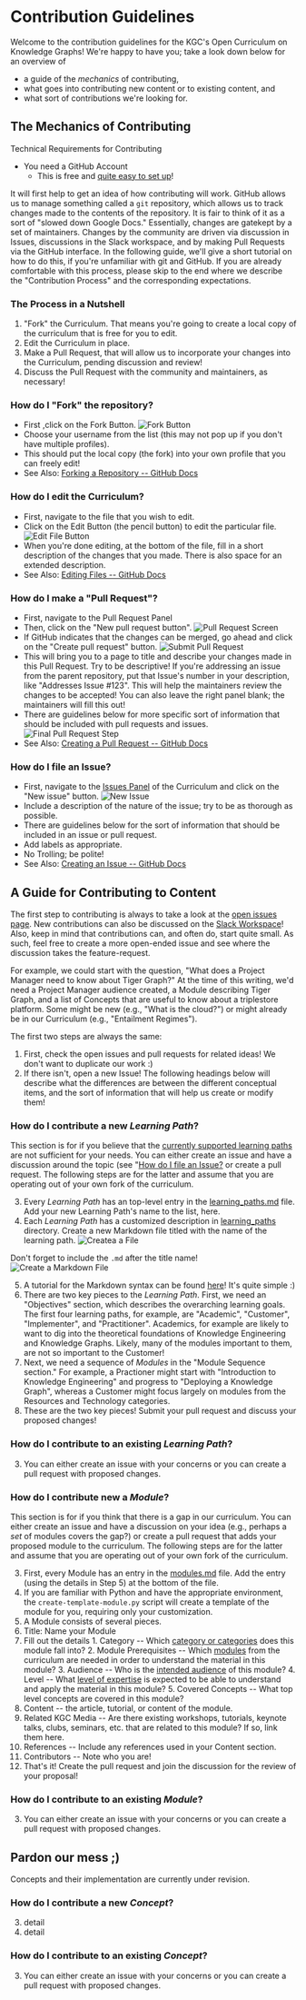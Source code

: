 # Contribution Guidelines
Welcome to the contribution guidelines for the KGC's Open Curriculum on Knowledge Graphs! We're happy to have you; take a look down below for an overview of
* a guide of the _mechanics_ of contributing,
* what goes into contributing new content or to existing content, and
* what sort of contributions we're looking for.

## The Mechanics of Contributing
Technical Requirements for Contributing
- You need a GitHub Account
  - This is free and [quite easy to set up](https://docs.github.com/en/get-started/signing-up-for-github/signing-up-for-a-new-github-account)!

It will first help to get an idea of how contributing will work. GitHub allows us to manage something called a `git` repository, which allows us to track changes made to the contents of the repository. It is fair to think of it as a sort of "slowed down Google Docs." Essentially, changes are gatekept by a set of maintainers. Changes by the community are driven via discussion in Issues, discussions in the Slack workspace, and by making Pull Requests via the GitHub interface. In the following guide, we'll give a short tutorial on how to do this, if you're unfamiliar with git and GitHub. If you are already comfortable with this process, please skip to the end where we describe the "Contribution Process" and the corresponding expectations.

### The Process in a Nutshell
1. "Fork" the Curriculum. That means you're going to create a local copy of the curriculum that is free for you to edit.
2. Edit the Curriculum in place. 
3. Make a Pull Request, that will allow us to incorporate your changes into the Curriculum, pending discussion and review!
4. Discuss the Pull Request with the community and maintainers, as necessary!

### How do I "Fork" the repository?
* First ,click on the Fork Button.
![Fork Button](./images/fork-button.png)
* Choose your username from the list (this may not pop up if you don't have multiple profiles).
* This should put the local copy (the fork) into your own profile that you can freely edit!
* See Also: [Forking a Repository -- GitHub Docs](https://docs.github.com/en/get-started/quickstart/fork-a-repo)

### How do I edit the Curriculum?
* First, navigate to the file that you wish to edit.
* Click on the Edit Button (the pencil button) to edit the particular file.
![Edit File Button](./images/edit-file-button.png)
* When you're done editing, at the bottom of the file, fill in a short description of the changes that you made. There is also space for an extended description.
* See Also: [Editing Files -- GitHub Docs](https://docs.github.com/en/repositories/working-with-files/managing-files/editing-files)

### How do I make a "Pull Request"?
* First, navigate to the Pull Request Panel
* Then, click on the "New pull request button".
![Pull Request Screen](./images/pull-request-screen.png)
* If GitHub indicates that the changes can be merged, go ahead and click on the "Create pull request" button.
![Submit Pull Request](./images/submit-pull-request.png)
* This will bring you to a page to title and describe your changes made in this Pull Request. Try to be descriptive! If you're addressing an issue from the parent repository, put that Issue's number in your description, like "Addresses Issue #123". This will help the maintainers review the changes to be accepted! You can also leave the right panel blank; the maintainers will fill this out!
* There are guidelines below for more specific sort of information that should be included with pull requests and issues.
![Final Pull Request Step](./images/final-pull-request-step.png)
* See Also: [Creating a Pull Request -- GitHub Docs](https://docs.github.com/en/pull-requests/collaborating-with-pull-requests/proposing-changes-to-your-work-with-pull-requests/creating-a-pull-request)

### How do I file an Issue?
* First, navigate to the [Issues Panel](https://github.com/KGConf/open-kg-curriculum/issues) of the Curriculum and click on the "New issue" button.
![New Issue](./images/new-issue.png)
* Include a description of the nature of the issue; try to be as thorough as possible. 
* There are guidelines below for the sort of information that should be included in an issue or pull request.
* Add labels as appropriate.
* No Trolling; be polite!
* See Also: [Creating an Issue -- GitHub Docs](https://docs.github.com/en/issues/tracking-your-work-with-issues/creating-an-issue)

## A Guide for Contributing to Content
The first step to contributing is always to take a look at the [open issues page](https://github.com/KGConf/open-kg-curriculum/issues). New contributions can also be discussed on the [Slack Workspace]()! Also, keep in mind that contributions can, and often do, start quite small. As such, feel free to create a more open-ended issue and see where the discussion takes the feature-request.

For example, we could start with the question, "What does a Project Manager need to know about Tiger Graph?" At the time of this writing, we'd need a Project Manager audience created, a Module describing Tiger Graph, and a list of Concepts that are useful to know about a triplestore platform. Some might be new (e.g., "What is the cloud?") or might already be in our Curriculum (e.g., "Entailment Regimes").

The first two steps are always the same:
1. First, check the open issues and pull requests for related ideas! We don't want to duplicate our work :)
2. If there isn't, open a new Issue! The following headings below will describe what the differences are between the different conceptual items, and the sort of information that will help us create or modify them!

### How do I contribute a new _Learning Path_?
This section is for if you believe that the [currently supported learning paths](../curriculum/learning_paths.md) are not sufficient for your needs. You can either create an issue and have a discussion around the topic (see "[How do I file an Issue?](#how-do-i-file-an-issue") or create a pull request. The following steps are for the latter and assume that you are operating out of your own fork of the curriculum.

3. Every _Learning Path_ has an top-level entry in the [learning_paths.md](../curriculum/learning_paths.md) file. Add your new Learning Path's name to the list, here.
4. Each _Learning Path_ has a customized description in [learning_paths](../curriculum/learning_paths/) directory. Create a new Markdown file titled with the name of the learning path. 
![Createa a File](./images/create-a-file.png)

Don't forget to include the `.md` after the title name!
![Create a Markdown File](./images/create-a-markdown-file.png)

5. A tutorial for the Markdown syntax can be found [here](https://github.com/fefong/markdown_readme/blob/master/README.md)! It's quite simple :)
6. There are two key pieces to the _Learning Path_. First, we need an "Objectives" section, which describes the overarching learning goals. The first four learning paths, for example, are "Academic", "Customer", "Implementer", and "Practitioner". Academics, for example are likely to want to dig into the theoretical foundations of Knowledge Engineering and Knowledge Graphs. Likely, many of the modules important to them, are not so important to the Customer!
7. Next, we need a sequence of _Modules_ in the "Module Sequence section." For example, a Practioner might start with "Introduction to Knowledge Engineering" and progress to "Deploying a Knowledge Graph", whereas a Customer might focus largely on modules from the Resources and Technology categories.
8. These are the two key pieces! Submit your pull request and discuss your proposed changes!

### How do I contribute to an existing _Learning Path_?
3. You can either create an issue with your concerns or you can create a pull request with proposed changes. 

### How do I contribute new a _Module_?
This section is for if you think that there is a gap in our curriculum. You can either create an issue and have a discussion on your idea (e.g., perhaps a _set_ of modules covers the gap?) or create a pull request that adds your proposed module to the curriculum. The following steps are for the latter and assume that you are operating out of your own fork of the curriculum.

3. First, every Module has an entry in the [modules.md](../curriculum/modules.md) file. Add the entry (using the details in Step 5) at the bottom of the file.
4. If you are familiar with Python and have the appropriate environment, the `create-template-module.py` script will create a template of the module for you, requiring only your customization.
5. A Module consists of several pieces.
  1. Title: Name your Module
  2. Fill out the details
    1. Category -- Which [category or categories](../curriculum/categories.md) does this module fall into? 
    2. Module Prerequisites -- Which [modules](../curriculum/modules.md) from the curriculum are needed in order to understand the material in this module?
    3. Audience -- Who is the [intended audience](../curriculum/audiences.md) of this module?
    4. Level -- What [level of expertise](../curriculum/levels.md) is expected to be able to understand and apply the material in this module?
    5. Covered Concepts -- What top level concepts are covered in this module?
  3. Content -- the article, tutorial, or content of the module.
  4. Related KGC Media -- Are there existing workshops, tutorials, keynote talks, clubs, seminars, etc. that are related to this module? If so, link them here.
  5. References -- Include any references used in your Content section.
  6. Contributors -- Note who you are!
6. That's it! Create the pull request and join the discussion for the review of your proposal! 

### How do I contribute to an existing _Module_?
3. You can either create an issue with your concerns or you can create a pull request with proposed changes. 

## Pardon our mess ;)
Concepts and their implementation are currently under revision.
### How do I contribute a new _Concept_?
3. detail
4. detail

### How do I contribute to an existing _Concept_?
3. You can either create an issue with your concerns or you can create a pull request with proposed changes. 